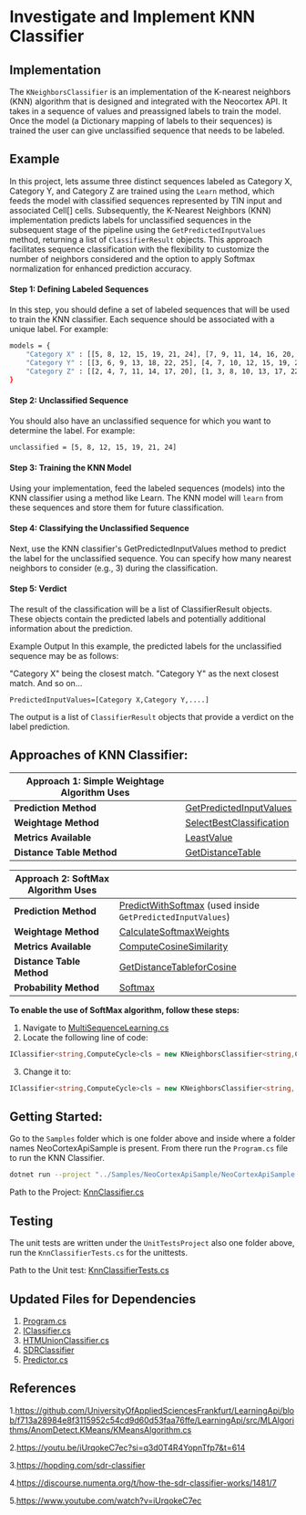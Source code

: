# Investigate and Implement KNN Classifier

## Implementation

The `KNeighborsClassifier` is an implementation of the K-nearest neighbors (KNN) algorithm that is designed and integrated with the Neocortex API. It takes in a sequence of values and preassigned labels to train the model. Once the model (a Dictionary mapping of labels to their sequences) is trained the user can give unclassified sequence that needs to be labeled.

## Example

In this project, lets assume three distinct sequences labeled as Category X, Category Y, and Category Z are trained using the `Learn` method, which feeds the model with classified sequences represented by TIN input and associated Cell[] cells. Subsequently, the K-Nearest Neighbors (KNN) implementation predicts labels for unclassified sequences in the subsequent stage of the pipeline using the `GetPredictedInputValues` method, returning a list of `ClassifierResult` objects. This approach facilitates sequence classification with the flexibility to customize the number of neighbors considered and the option to apply Softmax normalization for enhanced prediction accuracy.

#### Step 1: Defining Labeled Sequences

In this step, you should define a set of labeled sequences that will be used to train the KNN classifier. Each sequence should be associated with a unique label. For example:

```bash
models = {
    "Category X" : [[5, 8, 12, 15, 19, 21, 24], [7, 9, 11, 14, 16, 20, 23]],
    "Category Y" : [[3, 6, 9, 13, 18, 22, 25], [4, 7, 10, 12, 15, 19, 21]],
    "Category Z" : [[2, 4, 7, 11, 14, 17, 20], [1, 3, 8, 10, 13, 17, 22]]
}
```
#### Step 2: Unclassified Sequence
You should also have an unclassified sequence for which you want to determine the label. For example:

```bash
unclassified = [5, 8, 12, 15, 19, 21, 24]
```

#### Step 3: Training the KNN Model

Using your implementation, feed the labeled sequences (models) into the KNN classifier using a method like Learn. The KNN model will `learn` from these sequences and store them for future classification.

#### Step 4: Classifying the Unclassified Sequence
Next, use the KNN classifier's GetPredictedInputValues method to predict the label for the unclassified sequence. You can specify how many nearest neighbors to consider (e.g., 3) during the classification.

#### Step 5: Verdict
The result of the classification will be a list of ClassifierResult objects. These objects contain the predicted labels and potentially additional information about the prediction.

Example Output
In this example, the predicted labels for the unclassified sequence may be as follows:

"Category X" being the closest match.
"Category Y" as the next closest match.
And so on...

`PredictedInputValues=[Category X,Category Y,....]`

The output is a list of `ClassifierResult` objects that provide a verdict on the label prediction.

## Approaches of KNN Classifier:

| **Approach 1: Simple Weightage Algorithm Uses** |  |
| --- | --- |
| **Prediction Method** | [GetPredictedInputValues](https://github.com/IndranilSaha09/neocortexapi/blob/master/source/NeoCortexApi/Classifiers/KnnClassifier.cs#L196) |
| **Weightage Method** | [SelectBestClassification](https://github.com/IndranilSaha09/neocortexapi/blob/master/source/NeoCortexApi/Classifiers/KnnClassifier.cs#L379) |
| **Metrics Available** | [LeastValue](https://github.com/IndranilSaha09/neocortexapi/blob/master/source/NeoCortexApi/Classifiers/KnnClassifier.cs#L252) |
| **Distance Table Method** | [GetDistanceTable](https://github.com/IndranilSaha09/neocortexapi/blob/master/source/NeoCortexApi/Classifiers/KnnClassifier.cs#L271) |


| **Approach 2: SoftMax Algorithm Uses** |  |
| --- | --- |
| **Prediction Method** | [PredictWithSoftmax](https://github.com/IndranilSaha09/neocortexapi/blob/master/source/NeoCortexApi/Classifiers/KnnClassifier.cs#L490) (used inside `GetPredictedInputValues`) |
| **Weightage Method** | [CalculateSoftmaxWeights](https://github.com/IndranilSaha09/neocortexapi/blob/master/source/NeoCortexApi/Classifiers/KnnClassifier.cs#L586) |
| **Metrics Available** | [ComputeCosineSimilarity](https://github.com/IndranilSaha09/neocortexapi/blob/master/source/NeoCortexApi/Classifiers/KnnClassifier.cs#L309) |
| **Distance Table Method** | [GetDistanceTableforCosine](https://github.com/IndranilSaha09/neocortexapi/blob/master/source/NeoCortexApi/Classifiers/KnnClassifier.cs#L338)  |
| **Probability Method** | [Softmax](https://github.com/IndranilSaha09/neocortexapi/blob/master/source/NeoCortexApi/Classifiers/KnnClassifier.cs#L558) |


**To enable the use of SoftMax algorithm, follow these steps:**

1. Navigate to [MultiSequenceLearning.cs](https://github.com/IndranilSaha09/neocortexapi/blob/master/source/Samples/NeoCortexApiSample/MultisequenceLearning.cs#L101)
2. Locate the following line of code:

```csharp
IClassifier<string,ComputeCycle>cls = new KNeighborsClassifier<string,ComputeCycle>(useSoftmax:false);
```

3. Change it to:
```csharp
IClassifier<string,ComputeCycle>cls = new KNeighborsClassifier<string, ComputeCycle>(useSoftmax:true);
```


## Getting Started:

Go to the `Samples` folder which is one folder above and inside where a folder names NeoCortexApiSample is present.
From there run the `Program.cs` file to run the KNN Classifier.

```bash
dotnet run --project "../Samples/NeoCortexApiSample/NeoCortexApiSample.csproj"
```

Path to the
Project: [KnnClassifier.cs](https://github.com/IndranilSaha09/neocortexapi/blob/master/source/NeoCortexApi/Classifiers/KnnClassifier.cs)


## Testing

The unit tests are written under the `UnitTestsProject` also one folder above, run the `KnnClassifierTests.cs` for the
unittests.

Path to the Unit
test: [KnnClassifierTests.cs](https://github.com/IndranilSaha09/neocortexapi/blob/master/source/UnitTestsProject/KnnClassifierTests.cs)


## Updated Files for Dependencies

1. [Program.cs](https://github.com/IndranilSaha09/neocortexapi/blob/master/source/Samples/NeoCortexApiSample/Program.cs)
2. [IClassifier.cs](https://github.com/IndranilSaha09/neocortexapi/blob/master/source/NeoCortexApi/Classifiers/IClassifier.cs)
3. [HTMUnionClassifier.cs](https://github.com/IndranilSaha09/neocortexapi/blob/master/source/NeoCortexApi/Classifiers/HtmUnionClassifier.cs)
4. [SDRClassifier](https://github.com/IndranilSaha09/neocortexapi/blob/master/source/NeoCortexApi/Classifiers/SDRClassifier.cs)
5. [Predictor.cs](https://github.com/IndranilSaha09/neocortexapi/blob/master/source/NeoCortexApi/Predictor.cs)

## References

1.https://github.com/UniversityOfAppliedSciencesFrankfurt/LearningApi/blob/f713a28984e8f3115952c54cd9d60d53faa76ffe/LearningApi/src/MLAlgorithms/AnomDetect.KMeans/KMeansAlgorithm.cs

2.https://youtu.be/iUrqokeC7ec?si=q3d0T4R4YopnTfp7&t=614

3.https://hopding.com/sdr-classifier

4.https://discourse.numenta.org/t/how-the-sdr-classifier-works/1481/7

5.https://www.youtube.com/watch?v=iUrqokeC7ec


